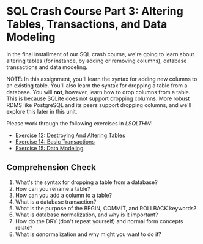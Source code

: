 [//]: <> (name: SQL Crash Course Part 3)
[//]: <> (author: Iain Duncan)
[//]: <> (type: 3pc)
[//]: <> (time: 30)

# SQL Crash Course Part 3: Altering Tables, Transactions, and Data Modeling

In the final installment of our SQL crash course, we're going to learn about altering tables (for instance, by adding or removing columns), database transactions and data modeling.

NOTE: In this assignment, you'll learn the syntax for adding new columns to an existing table. You'll also learn the syntax for dropping a table from a database. You will **not**, however, learn how to drop columns from a table. This is because SQLite does not support dropping columns. More robust RDMS like PostgreSQL and its peers support dropping columns, and we'll explore this later in this unit.

Please work through the following exercises in *LSQLTHW*:

*   [Exercise 12: Destroying And Altering Tables](http://sql.learncodethehardway.org/book/ex12.html)
*   [Exercise 14: Basic Transactions](http://sql.learncodethehardway.org/book/ex14.html)
*   [Exercise 15: Data Modeling](http://sql.learncodethehardway.org/book/ex15.html)

## Comprehension Check

1.  What's the syntax for dropping a table from a database?
2.  How can you rename a table?
3.  How can you add a column to a table?
4.  What is a database transaction?
5.  What is the purpose of the BEGIN, COMMIT, and ROLLBACK keywords?
6.  What is database normalization, and why is it important?
7.  How do the DRY (don't repeat yourself) and normal form concepts relate?
8.  What is *de*normalization and why might you want to do it?



